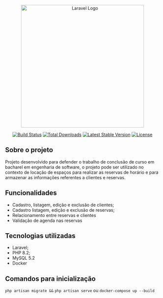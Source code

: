 <p align="center"><a href="https://laravel.com" target="_blank"><img src="https://raw.githubusercontent.com/laravel/art/master/logo-lockup/5%20SVG/2%20CMYK/1%20Full%20Color/laravel-logolockup-cmyk-red.svg" width="400" alt="Laravel Logo"></a></p>

<p align="center">
<a href="https://github.com/laravel/framework/actions"><img src="https://github.com/laravel/framework/workflows/tests/badge.svg" alt="Build Status"></a>
<a href="https://packagist.org/packages/laravel/framework"><img src="https://img.shields.io/packagist/dt/laravel/framework" alt="Total Downloads"></a>
<a href="https://packagist.org/packages/laravel/framework"><img src="https://img.shields.io/packagist/v/laravel/framework" alt="Latest Stable Version"></a>
<a href="https://packagist.org/packages/laravel/framework"><img src="https://img.shields.io/packagist/l/laravel/framework" alt="License"></a>
</p>

## Sobre o projeto

Projeto desenvolvido para defender o trabalho de conclusão de curso em bacharel em engenharia de software, o projeto pode ser utilizado no contexto de locação de espaços para realizar as reservas de horário e para armazenar as informações referentes a clientes e reservas.

## Funcionalidades

- Cadastro, listagem, edição e exclusão de clientes;
- Cadastro listagem, edição e exclusão de reservas;
- Relacionamento entre reservas e clientes
- Validação de agenda nas reservas

## Tecnologias utilizadas
- Laravel;
- PHP 8.2;
- MySQL 5.2
- Docker

## Comandos para inicialização
`php artisan migrate &&`
`php artisan serve`
ou
`docker-compose up --build`
